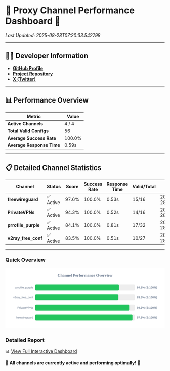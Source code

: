 # 🌟 Proxy Channel Performance Dashboard 🌟

_Last Updated: 2025-08-28T07:20:33.542798_

---

## 👩‍💻 Developer Information

- **[GitHub Profile](https://github.com/4n0nymou3)**  
- **[Project Repository](https://github.com/4n0nymou3/multi-proxy-config-fetcher)**  
- **[X (Twitter)](https://x.com/4n0nymou3)**  

---

## 📊 Performance Overview

| Metric                | Value       |
|-----------------------|-------------|
| **Active Channels**   | 4 / 4       |
| **Total Valid Configs** | 56          |
| **Average Success Rate** | 100.0%      |
| **Average Response Time** | 0.59s       |

---

## 📋 Detailed Channel Statistics

| Channel          | Status     | Score  | Success Rate | Response Time | Valid/Total | Last Success               |
|------------------|------------|--------|--------------|---------------|-------------|----------------------------|
| **freewireguard**  | ✅ Active  | 97.6%  | 100.0% | 0.53s         | 15/16       | 2025-08-28T07:20:33.541101 |
| **PrivateVPNs**  | ✅ Active  | 94.3%  | 100.0% | 0.52s         | 14/16       | 2025-08-28T07:20:32.983492 |
| **prrofile_purple**  | ✅ Active  | 84.1%  | 100.0% | 0.81s         | 17/32       | 2025-08-28T07:20:31.832261 |
| **v2ray_free_conf**  | ✅ Active  | 83.5%  | 100.0% | 0.51s         | 10/27       | 2025-08-28T07:20:32.421784 |

---

### Quick Overview
<div align="center">
  <a href="https://raw.githubusercontent.com/nullluser/NullRepo/refs/heads/main/assets/channel_stats_chart.svg">
    <img src="https://raw.githubusercontent.com/nullluser/NullRepo/refs/heads/main/assets/channel_stats_chart.svg" alt="Source Performance Statistics" width="800">
  </a>
</div>

### Detailed Report
📊 [View Full Interactive Dashboard](https://htmlpreview.github.io/?https://github.com/nullluser/NullRepo/blob/main/assets/performance_report.html)

🎉 **All channels are currently active and performing optimally!** 🎉

